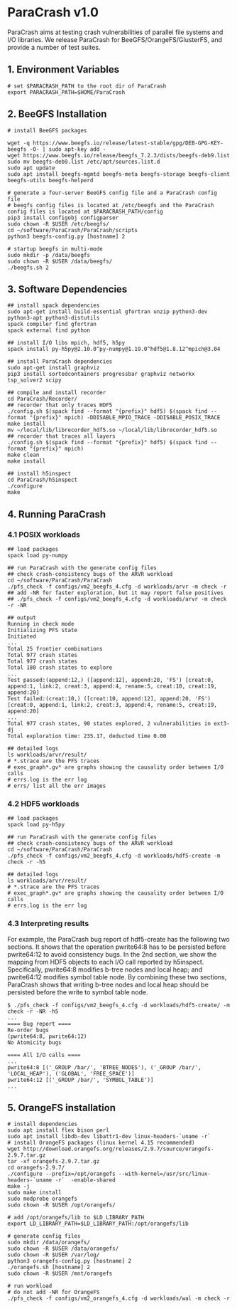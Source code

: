 # ParaCrash v1.0

ParaCrash aims at testing crash vulnerabilities of parallel file systems and I/O libraries. We release ParaCrash for BeeGFS/OrangeFS/GlusterFS, and provide a number of test suites. 
## 1. Environment Variables
```shell
# set $PARACRASH_PATH to the root dir of ParaCrash
export PARACRASH_PATH=$HOME/ParaCrash
```

## 2. BeeGFS Installation

```shell
# install BeeGFS packages 

wget -q https://www.beegfs.io/release/latest-stable/gpg/DEB-GPG-KEY-beegfs -O- | sudo apt-key add -
wget https://www.beegfs.io/release/beegfs_7.2.3/dists/beegfs-deb9.list
sudo mv beegfs-deb9.list /etc/apt/sources.list.d
sudo apt update
sudo apt install beegfs-mgmtd beegfs-meta beegfs-storage beegfs-client beegfs-utils beegfs-helperd

# generate a four-server BeeGFS config file and a ParaCrash config file 
# beegfs config files is located at /etc/beegfs and the ParaCrash config files is located at $PARACRASH_PATH/config
pip3 install configobj configparser
sudo chown -R $USER /etc/beegfs/
cd ~/software/ParaCrash/ParaCrash/scripts
python3 beegfs-config.py [hostname] 2

# startup beegfs in multi-mode
sudo mkdir -p /data/beegfs
sudo chown -R $USER /data/beegfs/
./beegfs.sh 2
```



## 3. Software Dependencies

```shell
## install spack dependencies
sudo apt-get install build-essential gfortran unzip python3-dev python3-apt python3-distutils
spack compiler find gfortran
spack external find python

## install I/O libs mpich, hdf5, h5py
spack install py-h5py@2.10.0^py-numpy@1.19.0^hdf5@1.8.12^mpich@3.04

## install ParaCrash dependencies
sudo apt-get install graphviz
pip3 install sortedcontainers progressbar graphviz networkx tsp_solver2 scipy

## compile and install recorder
cd ParaCrash/Recorder/
## recorder that only traces HDF5
./config.sh $(spack find --format "{prefix}" hdf5) $(spack find --format "{prefix}" mpich) -DDISABLE_MPIO_TRACE -DDISABLE_POSIX_TRACE
make install
mv ~/local/lib/librecorder_hdf5.so ~/local/lib/librecorder_hdf5.so
## recorder that traces all layers
./config.sh $(spack find --format "{prefix}" hdf5) $(spack find --format "{prefix}" mpich)
make clean
make install

## install h5inspect
cd ParaCrash/h5inspect
./configure
make
```



## 4. Running ParaCrash

### 4.1 POSIX workloads

```shell
## load packages
spack load py-numpy

## run ParaCrash with the generate config files
## check crash-consistency bugs of the ARVR workload
cd ~/software/ParaCrash/ParaCrash
./pfs_check -f configs/vm2_beegfs_4.cfg -d workloads/arvr -m check -r
## add -NR for faster exploration, but it may report false positives
## ./pfs_check -f configs/vm2_beegfs_4.cfg -d workloads/arvr -m check -r -NR

## output
Running in check mode
Initializing PFS state
Initiated
...
Total 25 frontier combinations
Total 977 crash states
Total 977 crash states
Total 180 crash states to explore
...
Test passed:(append:12,) ([append:12], append:20, 'FS') [creat:0, append:1, link:2, creat:3, append:4, rename:5, creat:10, creat:19, append:20]
Test failed:(creat:10,) ([creat:10, append:12], append:20, 'FS') [creat:0, append:1, link:2, creat:3, append:4, rename:5, creat:19, append:20]
...
Total 977 crash states, 90 states explored, 2 vulnerabilities in ext3-dj
Total exploration time: 235.17, deducted time 0.00

## detailed logs
ls workloads/arvr/result/
# *.strace are the PFS traces
# exec_graph*.gv* are graphs showing the causality order between I/O calls
# errs.log is the err log
# errs/ list all the err images
```



### 4.2 HDF5 workloads

```shell
## load packages
spack load py-h5py 

## run ParaCrash with the generate config files
## check crash-consistency bugs of the ARVR workload
cd ~/software/ParaCrash/ParaCrash
./pfs_check -f configs/vm2_beegfs_4.cfg -d workloads/hdf5-create -m check -r -h5

## detailed logs
ls workloads/arvr/result/
# *.strace are the PFS traces
# exec_graph*.gv* are graphs showing the causality order between I/O calls
# errs.log is the err log
```

### 4.3 Interpreting results
For example, the ParaCrash bug report of hdf5-create has the following two sections. It shows that the operation pwrite64:8 has to be persisted before pwrite64:12 to avoid consistency bugs. In the 2nd section, we show the mapping from HDF5 objects to each I/O call reported by h5inspect. Specifically, pwrite64:8 modifies b-tree nodes and local heap; and pwrite64:12 modifies symbol table node. By combining these two sections, ParaCrash shows that writing b-tree nodes and local heap should be persisted before the write to symbol table node. 

```shell
$ ./pfs_check -f configs/vm2_beegfs_4.cfg -d workloads/hdf5-create/ -m check -r -NR -h5
...
==== Bug report ====
Re-order bugs
(pwrite64:8, pwrite64:12)
No Atomicity bugs

==== All I/O calls ====
...
pwrite64:8 [('_GROUP /bar/', 'BTREE_NODES'), ('_GROUP /bar/', 'LOCAL_HEAP'), ('GLOBAL', 'FREE_SPACE')]
pwrite64:12 [('_GROUP /bar/', 'SYMBOL_TABLE')]
...
```

## 5. OrangeFS installation
```shell
# install dependencies
sudo apt install flex bison perl
sudo apt install libdb-dev libattr1-dev linux-headers-`uname -r`
# install OrangeFS packages (linux kernel 4.15 recommended)
wget http://download.orangefs.org/releases/2.9.7/source/orangefs-2.9.7.tar.gz
tar -xf orangefs-2.9.7.tar.gz
cd orangefs-2.9.7/
./configure --prefix=/opt/orangefs --with-kernel=/usr/src/linux-headers-`uname -r`  -enable-shared
make -j 
sudo make install
sudo modprobe orangefs
sudo chown -R $USER /opt/orangefs/

# add /opt/orangefs/lib to $LD_LIBRARY_PATH
export LD_LIBRARY_PATH=$LD_LIBRARY_PATH:/opt/orangefs/lib

# generate config files
sudo mkdir /data/orangefs/
sudo chown -R $USER /data/orangefs/
sudo chown -R $USER /var/log/
python3 orangefs-config.py [hostname] 2
./orangefs.sh [hostname] 2
sudo chown -R $USER /mnt/orangefs

# run workload
# do not add -NR for OrangeFS
./pfs_check -f configs/vm2_orangefs_4.cfg -d workloads/wal -m check -r
```